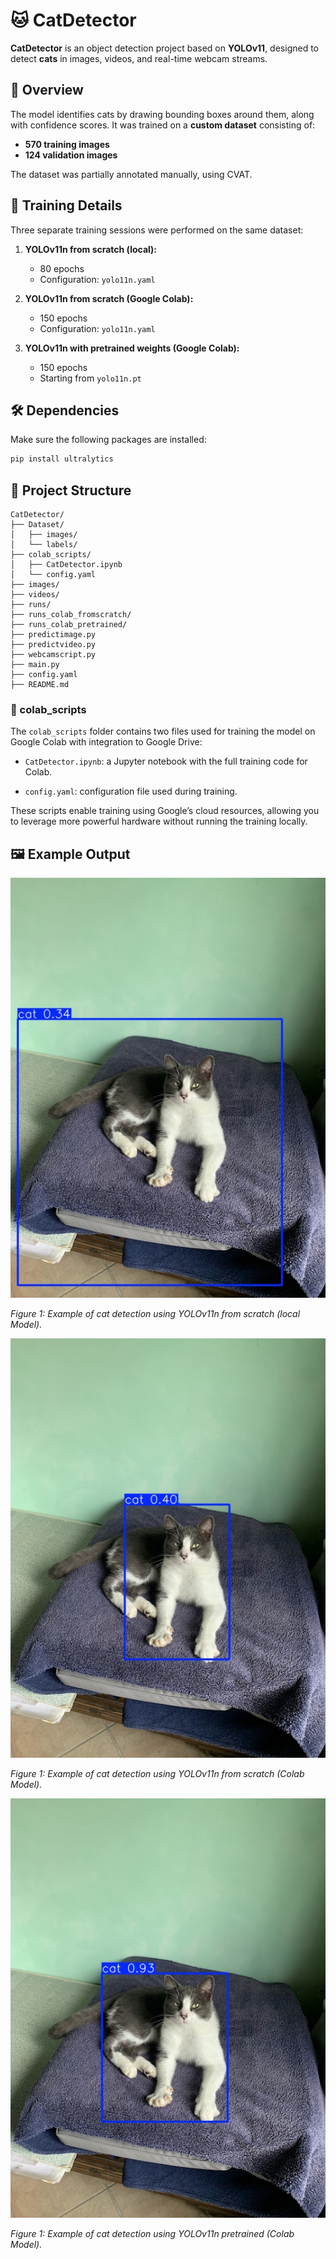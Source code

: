 # 🐱 CatDetector

**CatDetector** is an object detection project based on **YOLOv11**, designed to detect **cats** in images, videos, and real-time webcam streams.

## 📌 Overview

The model identifies cats by drawing bounding boxes around them, along with confidence scores. It was trained on a **custom dataset** consisting of:

- **570 training images**
- **124 validation images**

The dataset was partially annotated manually, using CVAT.

## 🧠 Training Details

Three separate training sessions were performed on the same dataset:

1. **YOLOv11n from scratch (local):**
   - 80 epochs  
   - Configuration: `yolo11n.yaml`

2. **YOLOv11n from scratch (Google Colab):**
   - 150 epochs  
   - Configuration: `yolo11n.yaml`

3. **YOLOv11n with pretrained weights (Google Colab):**
   - 150 epochs  
   - Starting from `yolo11n.pt`

## 🛠️ Dependencies

Make sure the following packages are installed:

```bash
pip install ultralytics
```

## 📂 Project Structure

```
CatDetector/
├── Dataset/
│   ├── images/
│   └── labels/
├── colab_scripts/
│   ├── CatDetector.ipynb
│   └── config.yaml
├── images/
├── videos/
├── runs/
├── runs_colab_fromscratch/
├── runs_colab_pretrained/
├── predictimage.py
├── predictvideo.py
├── webcamscript.py
├── main.py
├── config.yaml
├── README.md

```
### 📂 colab_scripts

The `colab_scripts` folder contains two files used for training the model on Google Colab with integration to Google Drive:

- `CatDetector.ipynb`: a Jupyter notebook with the full training code for Colab.

- `config.yaml`: configuration file used during training.

These scripts enable training using Google’s cloud resources, allowing you to leverage more powerful hardware without running the training locally.


## 🖼️ Example Output

![Cat detected example](images/my_cat_image_LocalModelFromScratch.jpg)

*Figure 1: Example of cat detection using YOLOv11n from scratch (local Model).*

![Cat detected example](images/my_cat_image_ColabModelFromScratch.jpg)

*Figure 1: Example of cat detection using YOLOv11n from scratch (Colab Model).*

![Cat detected example](images/my_cat_image_ColabModelPretrained.jpg)

*Figure 1: Example of cat detection using YOLOv11n pretrained (Colab Model).*